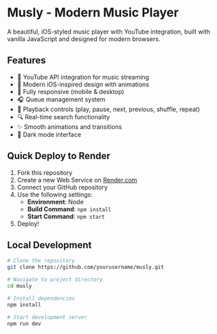# Musly - Modern Music Player

A beautiful, iOS-styled music player with YouTube integration, built with vanilla JavaScript and designed for modern browsers.

## Features

- 🎵 YouTube API integration for music streaming
- 🎨 Modern iOS-inspired design with animations
- 📱 Fully responsive (mobile & desktop)
- 🎧 Queue management system
- 🔄 Playback controls (play, pause, next, previous, shuffle, repeat)
- 🔍 Real-time search functionality
- ✨ Smooth animations and transitions
- 🌙 Dark mode interface

## Quick Deploy to Render

1. Fork this repository
2. Create a new Web Service on [Render.com](https://render.com)
3. Connect your GitHub repository
4. Use the following settings:
   - **Environment**: Node
   - **Build Command**: `npm install`
   - **Start Command**: `npm start`
5. Deploy!

## Local Development

```bash
# Clone the repository
git clone https://github.com/yourusername/musly.git

# Navigate to project directory
cd musly

# Install dependencies
npm install

# Start development server
npm run dev
